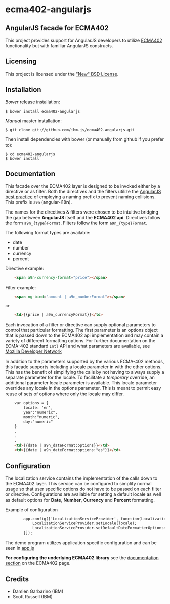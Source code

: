 # ecma402-angularjs


## AngularJS facade for ECMA402

This project provides support for AngularJS developers to utilize [ECMA402](https://github.com/ibm-js/ecma402)
functionality but with familiar AngularJS constructs.


## Licensing

This project is licensed under the ["New" BSD License](./LICENSE.md).


## Installation

_Bower_ release installation:

    $ bower install ecma402-angularjs

_Manual_ master installation:

    $ git clone git://github.com/ibm-js/ecma402-angularjs.git

Then install dependencies with bower (or manually from github if you prefer to):

	$ cd ecma402-angularjs
	$ bower install

## Documentation

This facade over the ECMA402 layer is designed to be invoked either by a directive or as filter. Both the directives
and the filters utilize the [AngularJS best practice](https://docs.angularjs.org/guide/directive) of employing a naming
prefix to prevent naming collisions. This prefix is `a9n` (**a**ngular-i18**n**).

The names for the directives & filters were chosen to be intuitive bridging the gap between **AngularJS**
itself and the **ECMA402 api**. Directives follow the form `a9n_{type}Format`. Filters follow the form `a9n_{type}Format`.

The following format types are available:
* date
* number
* currency
* percent


Directive example:
```html
    <span a9n-currency-format="price"></span>
```

Filter example:
```html
    <span ng-bind="amount | a9n_numberFormat"></span>
```

    or

```html
    <td>{{price | a9n_currencyFormat}}</td>
```

Each invocation of a filter or directive can supply optional parameters to control that particular formatting. The first
parameter is an options object that is passed down to the ECMA402 api implementation and may contain a variety of
different formatting options. For further documentation on the ECMA-402 standard `Intl` API and what parameters are
available, see [Mozilla Developer Network](https://developer.mozilla.org/en-US/docs/Web/JavaScript/Reference/Global_Objects/Intl)

In addition to the parameters supported by the various ECMA-402 methods, this facade supports including a locale
 parameter in with the other options. This has the benefit of simplifying the calls by not having to always supply a
 separate parameter for the locale. To facilitate a *temporary* override, an additional parameter locale parameter is
 available. This locale parameter overrides any locale in the options parameter. This is meant to permit easy reuse of
 sets of options where only the locale may differ.

```html
    var options = {
        locale: 'en',
        year:"numeric",
        month:"numeric",
        day:"numeric"
    }
    .
    .
    .
    <td>{{date | a9n_dateFormat:options}}</td>
    <td>{{date | a9n_dateFormat:options:"es"}}</td>
```


## Configuration

The localization service contains the implementation of the calls down to the ECMA402 layer. This service can be
configured to simplify normal usage so that user specific options do not have to be passed on each filter or directive.
Configurations are available for setting a default locale as well as default options for **Date**, **Number**, **Currency** and
**Percent** formatting.

Example of configuration
```html
		app.config(['LocalizationServiceProvider', function(LocalizationServiceProvider){
		    LocalizationServiceProvider.setLocale(locale);
			LocalizationServiceProvider.setDefaultDateFormatterOptions({month: "narrow"});
		}]);
```

The demo program utilizes application specific configuration and can be seen in [app.js](./js/app.js)


**For configuring the underlying ECMA402 library** see the [documentation section](https://github.com/ibm-js/ecma402/blob/master/README.md#documentation)
on the ECMA402 page.

## Credits

* Damien Garbarino (IBM)
* Scott Russell (IBM)
